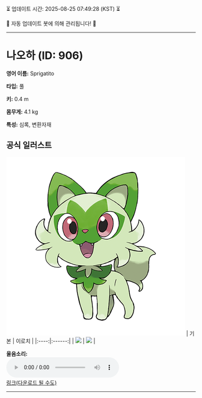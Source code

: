 
⏳ 업데이트 시간: 2025-08-25 07:49:28 (KST) ⏳

🤖 자동 업데이트 봇에 의해 관리됩니다! 🤖

---

# 나오하 (ID: 906)
**영어 이름:** Sprigatito

**타입:** 풀

**키:** 0.4 m

**몸무게:** 4.1 kg

**특성:** 심록, 변환자재

## 공식 일러스트
![](https://raw.githubusercontent.com/PokeAPI/sprites/master/sprites/pokemon/other/official-artwork/906.png)
| 기본 | 이로치 |
|:----:|:------:|
| <img src="http://play.pokemonshowdown.com/sprites/ani/sprigatito.gif" width="200"> | <img src="http://play.pokemonshowdown.com/sprites/ani-shiny/sprigatito.gif" width="200"> |

**울음소리:**<br><audio controls src="https://raw.githubusercontent.com/PokeAPI/cries/main/cries/pokemon/latest/906.ogg"></audio><br> [링크(다운로드 될 수도)](https://raw.githubusercontent.com/PokeAPI/cries/main/cries/pokemon/latest/906.ogg)


---
